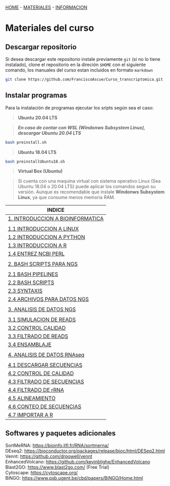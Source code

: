 [HOME](README.md) - [MATERIALES](materiales.md) - [INFORMACION](README.md#organizador)


Materiales del curso
=====================

## Descargar repositorio

Si desea descargar este repositorio instale previamente `git` (si no lo tiene instalado), clone el repositorio en la direción `$HOME` con el siguiente comando, los manuales del curso estan incluidos en formato `markdown`
```bash
git clone https://github.com/FranciscoAscue/Curso_transcriptomica.git   
```
## Instalar programas

Para la instalación de programas ejecutar los sripts según sea el caso:

>**Ubuntu 20.04 LTS**

>***En caso de contar con WSL (Windonws Subsystem Linux), descargar Ubuntu 20.04 LTS***

```bash
bash preinstall.sh
```

>**Ubuntu 18.04 LTS**

```bash 
bash preinstallUbuntu18.sh
```

>**Virtual Box (Ubuntu)**   

>Si cuenta con una maquina virtual con sistema operativo Linux (Sea Ubuntu 18.04 o 20.04 LTS) puede aplicar los comandos segun su versión. Aunque es recomendable que  instale **Windonws Subsystem Linux**, ya que consume menos memoria RAM.


|INDICE                                            |
|-------------------------------------------------|
|[1. INTRODUCCION A BIOINFORMATICA](1-3Linux.md)  |
||
|[1.1 INTRODUCCION A LINUX](1-3Linux.md#bash-pipelines)   |
|[1.2 INTRODUCCION A PYTHON](1-3Linux.md#python-scripts)   |
|[1.3 INTRODUCCION A R ](1-3Linux.md#r-scripts)   |
|[1.4 ENTREZ NCBI PERL](1-3Linux.md#entrez-ncbi-perl)   |
||
|[2. BASH SCRIPTS PARA NGS](4-6Linux.md)  |
||
|[2.1 BASH PIPELINES](4-6Linux.md#bash-pipelines)  |
|[2.2 BASH SCRIPTS](4-6Linux.md#bash-scripts)  |
|[2.3 SYNTAXIS](4-6Linux.md#syntaxis)  |
|[2.4 ARCHIVOS PARA DATOS NGS](4-6Linux.md#archivos-para-datos-ngs)  |
||
|[3. ANALISIS DE DATOS NGS](NGSLinux.md)  |
||
|[3.1 SIMULACION DE READS](NGSLinux.md#simulacion-de-reads)  |
|[3.2 CONTROL CALIDAD](NGSLinux.md#control-calidad)  |
|[3.3 FILTRADO DE READS](NGSLinux.md#filtrado-de-reads)  |
|[3.4 ENSAMBLAJE](NGSLinux.md#ensamblaje)  |
||
|[4. ANALISIS DE DATOS RNAseq](trancriptomic.md)|   
||
|[4.1 DESCARGAR SECUENCIAS](trancriptomic.md#descargar-secuencias)|
|[4.2 CONTROL DE CALIDAD](trancriptomic.md#control-de-calidad)|
|[4.3 FILTRADO DE SECUENCIAS](trancriptomic.md#filtrado-de-secuencias)|
|[4.4 FILTRADO DE rRNA](trancriptomic.md#filtrado-de-rrna)|
|[4.5 ALINEAMIENTO](trancriptomic.md#alineamiento)|
|[4.6 CONTEO DE SECUENCIAS](trancriptomic.md#conteo-de-secuencias)|
|[4.7 IMPORTAR A R](trancriptomic.md#importar-a-r)|




## Softwares y paquetes adicionales

SortMeRNA: https://bioinfo.lifl.fr/RNA/sortmerna/     
DEseq2: https://bioconductor.org/packages/release/bioc/html/DESeq2.html     
Vennt: https://github.com/drpowell/vennt     
EnhancedVolcano: https://github.com/kevinblighe/EnhancedVolcano     
Blast2GO: https://www.blast2go.com/ (Free Trial)    
Cytoscape: https://cytoscape.org/     
BiNGO: https://www.psb.ugent.be/cbd/papers/BiNGO/Home.html   
